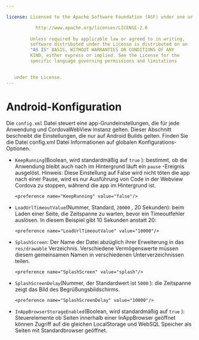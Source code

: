 ```yaml
---

license: Licensed to the Apache Software Foundation (ASF) under one or more contributor license agreements. See the NOTICE file distributed with this work for additional information regarding copyright ownership. The ASF licenses this file to you under the Apache License, Version 2.0 (the "License"); you may not use this file except in compliance with the License. You may obtain a copy of the License at

           http://www.apache.org/licenses/LICENSE-2.0
    
         Unless required by applicable law or agreed to in writing,
         software distributed under the License is distributed on an
         "AS IS" BASIS, WITHOUT WARRANTIES OR CONDITIONS OF ANY
         KIND, either express or implied. See the License for the
         specific language governing permissions and limitations
    

   under the License.
---
```


# Android-Konfiguration

Die `config.xml` Datei steuert eine app-Grundeinstellungen, die für jede Anwendung und CordovaWebView Instanz gelten. Dieser Abschnitt beschreibt die Einstellungen, die nur auf Android Builds gelten. Finden Sie die Datei config.xml Datei Informationen auf globalen Konfigurations-Optionen.

*   `KeepRunning`(Boolean, wird standardmäßig auf `true` ): bestimmt, ob die Anwendung bleibt auch nach im Hintergrund läuft ein `pause` -Ereignis ausgelöst. Hinweis: Diese Einstellung auf False wird nicht töten die app nach einer Pause, wird es nur Ausführung von Code in der Webview Cordova zu stoppen, während die app im Hintergrund ist.
    
        <preference name="KeepRunning" value="false"/>
        

*   `LoadUrlTimeoutValue`(Nummer, Standard, `20000` , 20 Sekunden): beim Laden einer Seite, die Zeitspanne zu warten, bevor ein Timeoutfehler auslösen. In diesem Beispiel gibt 10 Sekunden anstatt 20:
    
        <preference name="LoadUrlTimeoutValue" value="10000"/>
        

*   `SplashScreen`: Der Name der Datei abzüglich ihrer Erweiterung in das `res/drawable` Verzeichnis. Verschiedene Vermögenswerte müssen diesem gemeinsamen Namen in verschiedenen Unterverzeichnissen teilen.
    
        <preference name="SplashScreen" value="splash"/>
        

*   `SplashScreenDelay`(Nummer, der Standardwert ist `5000` ): die Zeitspanne zeigt das Bild des Begrüßungsbildschirms.
    
        <preference name="SplashScreenDelay" value="10000"/>
        

*   `InAppBrowserStorageEnabled`(Boolean, wird standardmäßig auf `true` ): Steuerelemente ob Seiten innerhalb einer InAppBrowser geöffnet können Zugriff auf die gleichen LocalStorage und WebSQL Speicher als Seiten mit Standardbrowser geöffnet.